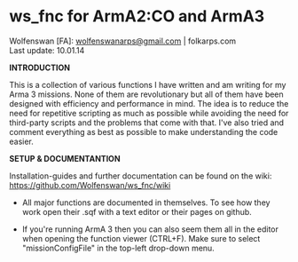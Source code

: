 ws_fnc for ArmA2:CO and ArmA3
==
Wolfenswan [FA]: wolfenswanarps@gmail.com | folkarps.com  
Last update: 10.01.14

**INTRODUCTION**

This is a collection of various functions I have written and am writing for my Arma 3 missions.
None of them are revolutionary but all of them have been designed with efficiency and performance in mind.
The idea is to reduce the need for repetitive scripting as much as possible while avoiding the need for third-party scripts and the problems that come with that. 
I've also tried and comment everything as best as possible to make understanding the code easier.


**SETUP & DOCUMENTANTION**

Installation-guides and further documentation can be found on the wiki:  
https://github.com/Wolfenswan/ws_fnc/wiki

* All major functions are documented in themselves. To see how they work open their .sqf with a text editor or their pages on github. 

* If you're running ArmA 3 then you can also seem them all in the editor when opening the function viewer (CTRL+F). Make sure to select "missionConfigFile" in the top-left drop-down menu.


